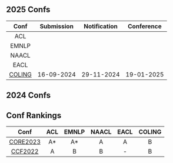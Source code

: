 
## 2025 Confs

|  Conf  | Submission    |   Notification  |   Conference  | 
| :---:  |    :----:     |     :---:       |     :---:     | 
|  ACL   |               |                 |               |  
|  EMNLP |               |                 |               |  
|  NAACL |               |                 |               |   
|  EACL  |               |                 |               |   
| [COLING](https://coling2025.org/) | 16-09-2024 | 29-11-2024 | 19-01-2025 |  

## 2024 Confs

## Conf Rankings
|  Conf  | ACL    |   EMNLP  |   NAACL  | EACL | COLING |
| :---:  |    :----:     |     :---:       |     :---:     | :---:  | :---: |
| [CORE2023](https://portal.core.edu.au/conf-ranks/) | A* | A* | A | A | B |
| [CCF2022](https://www.ccf.org.cn/) |        A       |          B       |       B        |   -   |   B   |
<!--stackedit_data:
eyJoaXN0b3J5IjpbLTYwNzYyNzU5MiwxNTY4OTg3OTUsLTExMT
kwODAyMCwtNTc4NTA4NTU2LC03NDM2OTc2MDUsMzUyNzI3NzU2
LDg2NDkyNTkwMSwtMTg1ODE3OTk5MiwyMDc4NzY4ODE0LC03MT
U2NzI4NTIsMTA4OTQ0OTQyMl19
-->
